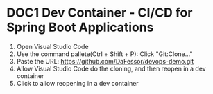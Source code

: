 # DOC1 Dev Container - CI/CD for Spring Boot Applications

1. Open Visual Studio Code
2. Use the command pallete(Ctrl + Shift + P): Click "Git:Clone..."
3. Paste the URL: https://github.com/DaFessor/devops-demo.git
4. Allow Visual Studio Code do the cloning, and then reopen in a dev container
5. Click to allow reopening in a dev container
